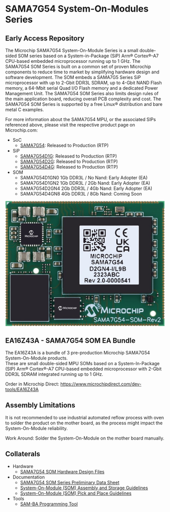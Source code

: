 # SAMA7G54 System-On-Modules Series
## Early Access Repository
The Microchip SAMA7G54 System-On-Module Series is a small double-sided SOM series based on a System-in-Package (SiP) Arm® Cortex®-A7 CPU-based embedded microprocessor running up to 1 GHz.
The SAMA7G54 SOM Series is built on a common set of proven Microchip components to reduce time to market by simplifying hardware design and software development.
The SOM embeds a SAMA7G5 Series SiP microprocessor with up to 2-Gbit DDR3L SDRAM, up to 4-Gbit NAND Flash memory, a 64-Mbit serial Quad I/O Flash memory and a dedicated Power Management Unit.
The SAMA7G54 SOM Series also limits design rules of the main application board, reducing overall PCB complexity and cost. The SAMA7G54 SOM Series is supported by a free Linux® distribution and bare metal C examples. 

For more information about the SAMA7G54 MPU, or the associated SIPs referenced above, please visit the respective product page on Microchip.com:
* SoC
  * [SAMA7G54](https://www.microchip.com/en-us/product/SAMA7G54): Released to Production (RTP)
* SiP
  * [SAMA7G54D1G](https://www.microchip.com/en-us/product/SAMA7G54D1G): Released to Production (RTP)
  * [SAMA7G54D2G](https://www.microchip.com/en-us/product/SAMA7G54D2G): Released to Production (RTP)
  * [SAMA7G54D4G](https://www.microchip.com/en-us/product/SAMA7G54D4G): Released to Production (RTP)
* SOM
  * SAMA7G54D1GN0 1Gb DDR3L / No Nand: Early Adopter (EA)
  * SAMA7G54D1GN2 1Gb DDR3L / 2Gb Nand: Early Adopter (EA)
  * SAMA7G54D2GN4 2Gb DDR3L / 4Gb Nand: Early Adopter (EA)
  * SAMA7G54D4GN8 4Gb DDR3L / 8Gb Nand: Coming Soon
 
<p align="center"><img src="SAMA7G54-SOM.jpg" /></p>

## EA16Z43A - SAMA7G54 SOM EA Bundle
The EA16Z43A is a bundle of 3 pre-production Microchip SAMA7G54 System-On-Module products.  
These are small double-sided MPU SOMs based on a System-In-Package (SIP) Arm® Cortex®-A7 CPU-based embedded microprocessor with 2-Gbit DDR3L SDRAM integrated running up to 1 GHz.

Order in Microchip Direct: https://www.microchipdirect.com/dev-tools/EA16Z43A 

## Assembly Limitations
It is not recommended to use industrial automated reflow process with oven to solder the product on the mother board, as the process might impact the System-On-Module reliability.

Work Around: Solder the System-On-Module on the mother board manually.

## Collaterals
* Hardware
  * [SAMA7G54 SOM Hardware Design Files](Hardware/)
* Documentation
  * [SAMA7G54 SOM Series Preliminary Data Sheet](Documentation/)
  * [System-On-Module (SOM) Assembly and Storage Guidelines](https://ww1.microchip.com/downloads/aemDocuments/documents/MPU32/ApplicationNotes/ApplicationNotes/System-On-Module-SOM-Assembly-and-Storage-Guidelines-DS00005249.pdf)
  * [System-On-Module (SOM) Pick and Place Guidelines](https://ww1.microchip.com/downloads/aemDocuments/documents/MPU32/ApplicationNotes/ApplicationNotes/System-On-Module-SOM-Pick-and-Place-Guidelines-DS00004878.pdf)
* Tools
  * [SAM-BA Programming Tool](https://github.com/atmelcorp/sam-ba/releases/tag/v3.9)
